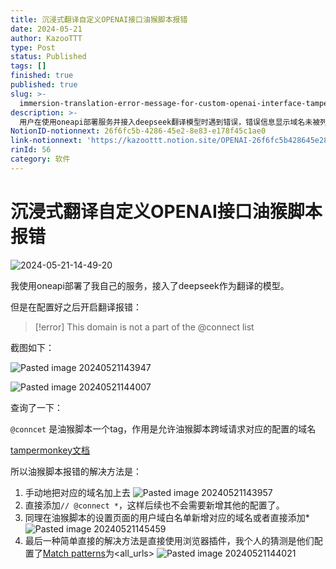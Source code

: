 ```yaml
---
title: 沉浸式翻译自定义OPENAI接口油猴脚本报错
date: 2024-05-21
author: KazooTTT
type: Post
status: Published
tags: []
finished: true
published: true
slug: >-
  immersion-translation-error-message-for-custom-openai-interface-tampermonkey-script
description: >-
  用户在使用oneapi部署服务并接入deepseek翻译模型时遇到错误，错误信息显示域名未被列入@connect列表。通过查询，了解到@connect是油猴脚本的一个标签，用于允许脚本跨域请求特定配置的域名。解决方法包括手动添加域名到@connect列表、使用通配符*简化配置、在油猴脚本设置中添加域名到用户域白名单，或使用浏览器插件直接配置匹配所有URL的模式。
NotionID-notionnext: 26f6fc5b-4286-45e2-8e83-e178f45c1ae0
link-notionnext: 'https://kazoottt.notion.site/OPENAI-26f6fc5b428645e28e83e178f45c1ae0'
rinId: 56
category: 软件
---
```


# 沉浸式翻译自定义OPENAI接口油猴脚本报错

![2024-05-21-14-49-20](https://pictures.kazoottt.top/2024/05/20240521-fa1b5c533f1a6add598bd6932e90d4ac.jpeg)

我使用oneapi部署了我自己的服务，接入了deepseek作为翻译的模型。

但是在配置好之后开启翻译报错：

> [!error]
> This domain is not a part of the @connect list

截图如下：

![Pasted image 20240521143947](https://pictures.kazoottt.top/2024/05/20240521-4afdaf59e2ef214c9de620a80588f8a3.png)

![Pasted image 20240521144007](https://pictures.kazoottt.top/2024/05/20240521-0b725e59786d21cd9c0bbf7b005952ff.png)

查询了一下：

`@conncet` 是油猴脚本一个tag，作用是允许油猴脚本跨域请求对应的配置的域名

[tampermonkey文档](https://www.tampermonkey.net/documentation.php#meta:connect)

所以油猴脚本报错的解决方法是：

1. 手动地把对应的域名加上去
   ![Pasted image 20240521143957](https://pictures.kazoottt.top/2024/05/20240521-38f1a6ea2cef12713a626f1c484f163a.png)
2. 直接添加`// @connect *`，这样后续也不会需要新增其他的配置了。
3. 同理在油猴脚本的设置页面的用户域白名单新增对应的域名或者直接添加\* ![Pasted image 20240521145459](https://pictures.kazoottt.top/2024/05/20240521-ec4ad5c0568ad651c2e230670f3ab535.png)
4. 最后一种简单直接的解决方法是直接使用浏览器插件，我个人的猜测是他们配置了[Match patterns](https://developer.chrome.com/docs/extensions/develop/concepts/match-patterns)为<all_urls>
   ![Pasted image 20240521144021](https://pictures.kazoottt.top/2024/05/20240521-a680cd664710c0c8cf7e627fc49f4cf7.png)
